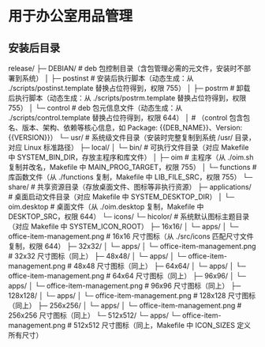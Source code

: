 # 用于办公室用品管理
## 安装后目录
release/
├─ DEBIAN/                  # deb 包控制目录（含包管理必需的元文件，安装时不部署到系统）
│  ├─ postinst              # 安装后执行脚本（动态生成：从 ./scripts/postinst.template 替换占位符得到，权限 755）
│  ├─ postrm                # 卸载后执行脚本（动态生成：从 ./scripts/postrm.template 替换占位符得到，权限 755）
│  └─ control               # deb 包元信息文件（动态生成：从 ./scripts/control.template 替换占位符得到，权限 644）
│                           # （control 包含包名、版本、架构、依赖等核心信息，如 Package: {{DEB_NAME}}、Version: {{VERSION}}）
└─ usr/                     # 系统级文件目录（安装时完整复制到系统 /usr/ 目录，对应 Linux 标准路径）
   ├─ local/
   │  └─ bin/               # 可执行文件目录（对应 Makefile 中 SYSTEM_BIN_DIR，存放主程序和库文件）
   │     ├─ oim             # 主程序（从 ./oim.sh 复制并改名，Makefile 中 MAIN_PROG_TARGET，权限 755）
   │     └─ functions       # 库函数文件（从 ./functions 复制，Makefile 中 LIB_FILE_SRC，权限 755）
   └─ share/                # 共享资源目录（存放桌面文件、图标等非执行资源）
      ├─ applications/      # 桌面启动文件目录（对应 Makefile 中 SYSTEM_DESKTOP_DIR）
      │  └─ oim.desktop     # 桌面文件（从 ./oim.desktop 复制，Makefile 中 DESKTOP_SRC，权限 644）
      └─ icons/
         └─ hicolor/        # 系统默认图标主题目录（对应 Makefile 中 SYSTEM_ICON_ROOT）
            ├─ 16x16/
            │  └─ apps/
            │     └─ office-item-management.png  # 16x16 尺寸图标（从 ./src/icons 匹配尺寸文件复制，权限 644）
            ├─ 32x32/
            │  └─ apps/
            │     └─ office-item-management.png  # 32x32 尺寸图标（同上）
            ├─ 48x48/
            │  └─ apps/
            │     └─ office-item-management.png  # 48x48 尺寸图标（同上）
            ├─ 64x64/
            │  └─ apps/
            │     └─ office-item-management.png  # 64x64 尺寸图标（同上）
            ├─ 96x96/
            │  └─ apps/
            │     └─ office-item-management.png  # 96x96 尺寸图标（同上）
            ├─ 128x128/
            │  └─ apps/
            │     └─ office-item-management.png  # 128x128 尺寸图标（同上）
            ├─ 256x256/
            │  └─ apps/
            │     └─ office-item-management.png  # 256x256 尺寸图标（同上）
            └─ 512x512/
               └─ apps/
                  └─ office-item-management.png  # 512x512 尺寸图标（同上，Makefile 中 ICON_SIZES 定义所有尺寸）
